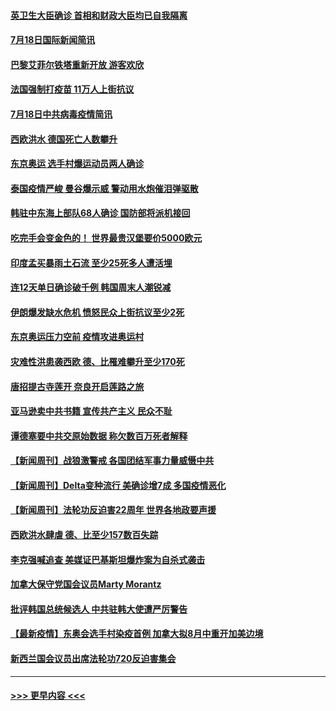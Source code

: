 #### [英卫生大臣确诊  首相和财政大臣均已自我隔离](../pages/prog202/a103168465.md?t=07190201) 
#### [7月18日国际新闻简讯](../pages/prog202/a103168472.md?t=07190201) 
#### [巴黎艾菲尔铁塔重新开放 游客欢欣](../pages/prog202/a103168462.md?t=07190201) 
#### [法国强制打疫苗 11万人上街抗议](../pages/prog202/a103168404.md?t=07190201) 
#### [7月18日中共病毒疫情简讯](../pages/prog202/a103168450.md?t=07190201) 
#### [西欧洪水 德国死亡人数攀升](../pages/prog202/a103168436.md?t=07190201) 
#### [东京奥运 选手村爆运动员两人确诊](../pages/prog202/a103168434.md?t=07190201) 
#### [泰国疫情严峻 曼谷爆示威 警动用水炮催泪弹驱散](../pages/prog202/a103168396.md?t=07190201) 
#### [韩驻中东海上部队68人确诊 国防部将派机接回](../pages/prog202/a103168339.md?t=07190201) 
#### [吃完手会变金色的！ 世界最贵汉堡要价5000欧元](../pages/prog202/a103168302.md?t=07190201) 
#### [印度孟买暴雨土石流 至少25死多人遭活埋](../pages/prog202/a103168297.md?t=07190201) 
#### [连12天单日确诊破千例 韩国周末人潮锐减](../pages/prog202/a103168295.md?t=07190201) 
#### [伊朗爆发缺水危机 愤怒民众上街抗议至少2死](../pages/prog202/a103168260.md?t=07190201) 
#### [东京奥运压力空前 疫情攻进奥运村](../pages/prog202/a103168228.md?t=07190201) 
#### [灾难性洪患袭西欧 德、比罹难攀升至少170死](../pages/prog202/a103168194.md?t=07190201) 
#### [唐招提古寺莲开 奈良开启莲路之旅](../pages/prog202/a103167966.md?t=07190201) 
#### [亚马逊卖中共书籍 宣传共产主义 民众不耻](../pages/prog202/a103167632.md?t=07190201) 
#### [谭德塞要中共交原始数据 称欠数百万死者解释](../pages/prog202/a103167384.md?t=07190201) 
#### [【新闻周刊】战狼激警戒 各国团结军事力量威慑中共](../pages/prog202/a103168111.md?t=07190201) 
#### [【新闻周刊】Delta变种流行 美确诊增7成 多国疫情恶化](../pages/prog202/a103168097.md?t=07190201) 
#### [【新闻周刊】法轮功反迫害22周年 世界各地政要声援](../pages/prog202/a103168075.md?t=07190201) 
#### [西欧洪水肆虐 德、比至少157数百失踪](../pages/prog202/a103167884.md?t=07190201) 
#### [李克强喊追查 美媒证巴基斯坦爆炸案为自杀式袭击](../pages/prog202/a103167987.md?t=07190201) 
#### [加拿大保守党国会议员Marty Morantz](../pages/prog202/a103167980.md?t=07190201) 
#### [批评韩国总统候选人 中共驻韩大使遭严厉警告](../pages/prog202/a103167892.md?t=07190201) 
#### [【最新疫情】东奥会选手村染疫首例  加拿大拟8月中重开加美边境](../pages/prog202/a103167917.md?t=07190201) 
#### [新西兰国会议员出席法轮功720反迫害集会](../pages/prog202/a103167881.md?t=07190201) 

----
#### [ >>> 更早内容 <<< ](../indexes/prog202-earlier.md)

